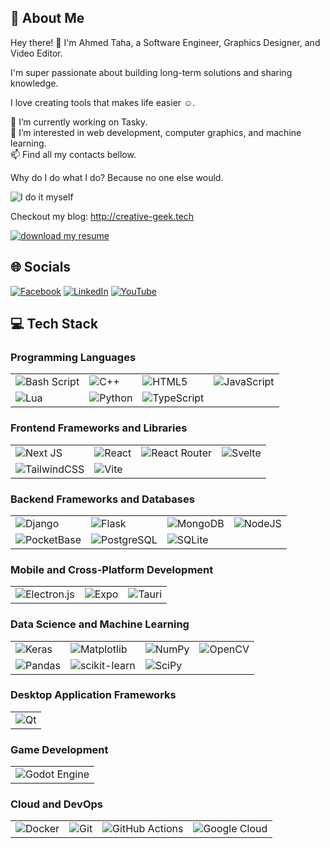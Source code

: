 ## 💫 About Me
Hey there! 👋 I'm Ahmed Taha, a Software Engineer, Graphics Designer, and Video Editor.  

I'm super passionate about building long-term solutions and sharing knowledge.  

I love creating tools that makes life easier ☺️.  

🔭 I’m currently working on Tasky.<br>👀 I’m interested in web development, computer graphics, and machine learning.<br>📫 Find all my contacts bellow.

Why do I do what I do? Because no one else would.

![I do it myself](https://media1.tenor.com/m/vCqpL7x4sPUAAAAd/thanos-fine-ill-do-it-myself.gif)

Checkout my blog: http://creative-geek.tech

[![download my resume](https://github.com/user-attachments/assets/2286d355-9a81-45d8-9696-aad8f7e2f98b)](https://cg-blog-articles.pages.dev/Pages/resume.pdf)


## 🌐 Socials
[![Facebook](https://img.shields.io/badge/Facebook-%231877F2.svg?logo=Facebook&logoColor=white)](https://facebook.com/A7medTa8a) [![LinkedIn](https://img.shields.io/badge/LinkedIn-%230077B5.svg?logo=linkedin&logoColor=white)](https://linkedin.com/in/ahmed-taha-thecg) [![YouTube](https://img.shields.io/badge/YouTube-%23FF0000.svg?logo=YouTube&logoColor=white)](https://youtube.com/@UC6fwcVt0oir2p1Eywt8hJng) 

## 💻 Tech Stack

### Programming Languages
| | | | |
|---|---|---|---|
| ![Bash Script](https://img.shields.io/badge/bash_script-%23121011.svg?style=for-the-badge&logo=gnu-bash&logoColor=white) | ![C++](https://img.shields.io/badge/c++-%2300599C.svg?style=for-the-badge&logo=c%2B%2B&logoColor=white) | ![HTML5](https://img.shields.io/badge/html5-%23E34F26.svg?style=for-the-badge&logo=html5&logoColor=white) | ![JavaScript](https://img.shields.io/badge/javascript-%23323330.svg?style=for-the-badge&logo=javascript&logoColor=%23F7DF1E) |
| ![Lua](https://img.shields.io/badge/lua-%232C2D72.svg?style=for-the-badge&logo=lua&logoColor=white) | ![Python](https://img.shields.io/badge/python-3670A0?style=for-the-badge&logo=python&logoColor=ffdd54) | ![TypeScript](https://img.shields.io/badge/typescript-%23007ACC.svg?style=for-the-badge&logo=typescript&logoColor=white) | |

### Frontend Frameworks and Libraries
| | | | |
|---|---|---|---|
| ![Next JS](https://img.shields.io/badge/Next-black?style=for-the-badge&logo=next.js&logoColor=white) | ![React](https://img.shields.io/badge/react-%2320232a.svg?style=for-the-badge&logo=react&logoColor=%2361DAFB) | ![React Router](https://img.shields.io/badge/React_Router-CA4245?style=for-the-badge&logo=react-router&logoColor=white) | ![Svelte](https://img.shields.io/badge/svelte-%23f1413d.svg?style=for-the-badge&logo=svelte&logoColor=white) |
| ![TailwindCSS](https://img.shields.io/badge/tailwindcss-%2338B2AC.svg?style=for-the-badge&logo=tailwind-css&logoColor=white) | ![Vite](https://img.shields.io/badge/vite-%23646CFF.svg?style=for-the-badge&logo=vite&logoColor=white) | | |

### Backend Frameworks and Databases
| | | | |
|---|---|---|---|
| ![Django](https://img.shields.io/badge/django-%23092E20.svg?style=for-the-badge&logo=django&logoColor=white) | ![Flask](https://img.shields.io/badge/flask-%23000.svg?style=for-the-badge&logo=flask&logoColor=white) | ![MongoDB](https://img.shields.io/badge/MongoDB-%234ea94b.svg?style=for-the-badge&logo=mongodb&logoColor=white) | ![NodeJS](https://img.shields.io/badge/node.js-6DA55F?style=for-the-badge&logo=node.js&logoColor=white) |
| ![PocketBase](https://img.shields.io/badge/pocketbase-%23b8dbe4.svg?style=for-the-badge&logo=Pocketbase&logoColor=black) | ![PostgreSQL](https://img.shields.io/badge/postgresql-%23336791.svg?style=for-the-badge&logo=postgresql&logoColor=white) | ![SQLite](https://img.shields.io/badge/sqlite-%2307405e.svg?style=for-the-badge&logo=sqlite&logoColor=white) | |

### Mobile and Cross-Platform Development
| | | |
|---|---|---|
| ![Electron.js](https://img.shields.io/badge/Electron-191970?style=for-the-badge&logo=Electron&logoColor=white) | ![Expo](https://img.shields.io/badge/expo-1C1E24?style=for-the-badge&logo=expo&logoColor=#D04A37) | ![Tauri](https://img.shields.io/badge/tauri-%2324C8DB.svg?style=for-the-badge&logo=tauri&logoColor=%23FFFFFF) |

### Data Science and Machine Learning
| | | | |
|---|---|---|---|
| ![Keras](https://img.shields.io/badge/Keras-%23D00000.svg?style=for-the-badge&logo=Keras&logoColor=white) | ![Matplotlib](https://img.shields.io/badge/Matplotlib-%23ffffff.svg?style=for-the-badge&logo=Matplotlib&logoColor=black) | ![NumPy](https://img.shields.io/badge/numpy-%23013243.svg?style=for-the-badge&logo=numpy&logoColor=white) | ![OpenCV](https://img.shields.io/badge/opencv-%23white.svg?style=for-the-badge&logo=opencv&logoColor=white) |
| ![Pandas](https://img.shields.io/badge/pandas-%23150458.svg?style=for-the-badge&logo=pandas&logoColor=white) | ![scikit-learn](https://img.shields.io/badge/scikit--learn-%23F7931E.svg?style=for-the-badge&logo=scikit-learn&logoColor=white) | ![SciPy](https://img.shields.io/badge/SciPy-%230C55A5.svg?style=for-the-badge&logo=scipy&logoColor=%white) | |

### Desktop Application Frameworks
| |
|---|
| ![Qt](https://img.shields.io/badge/Qt-%23217346.svg?style=for-the-badge&logo=Qt&logoColor=white) |

### Game Development
| |
|---|
| ![Godot Engine](https://img.shields.io/badge/GODOT-%23FFFFFF.svg?style=for-the-badge&logo=godot-engine) |

### Cloud and DevOps
| | | | |
|---|---|---|---|
| ![Docker](https://img.shields.io/badge/docker-%230db7ed.svg?style=for-the-badge&logo=docker&logoColor=white) | ![Git](https://img.shields.io/badge/git-%23F05033.svg?style=for-the-badge&logo=git&logoColor=white) | ![GitHub Actions](https://img.shields.io/badge/github%20actions-%232671E5.svg?style=for-the-badge&logo=githubactions&logoColor=white) | ![Google Cloud](https://img.shields.io/badge/GoogleCloud-%234285F4.svg?style=for-the-badge&logo=google-cloud&logoColor=white) |
